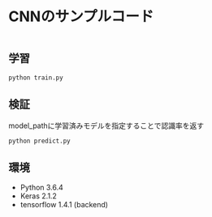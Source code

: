 # CNNのサンプルコード

```

```

## 学習

```
python train.py
```

## 検証
model_pathに学習済みモデルを指定することで認識率を返す

```
python predict.py
```

## 環境

- Python 3.6.4
- Keras 2.1.2
- tensorflow 1.4.1 (backend)
